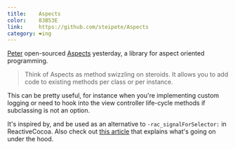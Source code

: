 ```yaml
---
title:    Aspects
color:    83B53E
link:     https://github.com/steipete/Aspects
category: ❤ing
---
```


[Peter] open-sourced [Aspects] yesterday, a library for aspect oriented
programming.

> Think of Aspects as method swizzling on steroids. It allows you to add code to
> existing methods per class or per instance.

This can be pretty useful, for instance when you're implementing custom logging
or need to hook into the view controller life-cycle methods if subclassing is
not an option.

It's inspired by, and be used as an alternative to `-rac_signalForSelector:` in
ReactiveCocoa. Also check out [this article][codeshaker] that explains what's
going on under the hood.

[peter]: https://twitter.com/steipete
[aspects]: https://github.com/steipete/Aspects
[codeshaker]: http://codeshaker.blogspot.com/2012/01/aop-delivered.html
